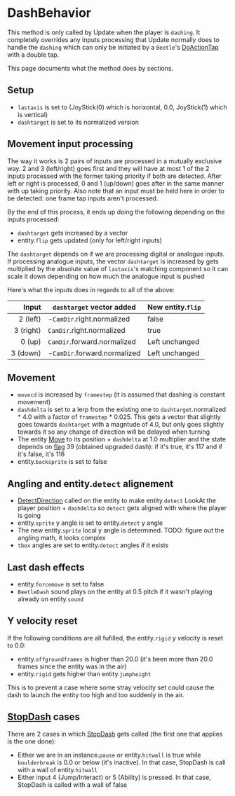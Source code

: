 # DashBehavior
This method is only called by Update when the player is `dashing`. It completely overrides any inputs processing that Update normally does to handle the `dashing` which can only be initiated by a `Beetle`'s [DoActionTap](Actions/DoActionTap.md) with a double tap.

This page documents what the method does by sections.

## Setup

- `lastaxis` is set to (JoyStick(0) which is horixontal, 0.0, JoyStick(1) which is vertical)
- `dashtarget` is set to its normalized version

## Movement input processing
The way it works is 2 pairs of inputs are processed in a mutually exclusive way. 2 and 3 (left/right) goes first and they will have at most 1 of the 2 inputs processed with the former taking priority if both are detected. After left or right is processed, 0 and 1 (up/down) goes after in the same manner with up taking priority. Also note that an input must be held here in order to be detected: one frame tap inputs aren't processed.

By the end of this process, it ends up doing the following depending on the inputs processed:

- `dashtarget` gets increased by a vector
- entity.`flip` gets updated (only for left/right inputs)

The `dashtarget` depends on if we are processing digital or analogue inputs. If processing analogue inputs, the vector `dashtarget` is increased by gets multiplied by the absolute value of `lastaxis`'s matching component so it can scale it down depending on how much the analogue input is pushed

Here's what the inputs does in regards to all of the above:

|Input|`dashtarget` vector added|New entity.`flip`|
|----:|-----|-----|
|2 (left)|-`CamDir`.right.normalized|false|
|3 (right)|`CamDir`.right.normalized|true|
|0 (up)|`CamDir`.forward.normalized|Left unchanged|
|3 (down)|-`CamDir`.forward.normalized|Left unchanged|

## Movement

- `movecd` is increased by `framestep` (it is assumed that dashing is constant movement)
- `dashdelta` is set to a lerp from the existing one to `dashtarget`.normalized * 4.0 with a factor of `framestep` * 0.025. This gets a vector that slightly goes towards `dashtarget` with a magntude of 4.0, but only goes slightly towards it so any change of direction will be delayed when turning
- The entity [Move](../Entities/EntityControl/Notable%20methods/Move.md) to its position + `dashdelta` at 1.0 multiplier and the state depends on [flag](../Flags%20arrays/flags.md) 39 (obtained upgraded dash): if it's true, it's 117 and if it's false, it's 116
- entity.`backsprite` is set to false

## Angling and entity.`detect` alignement

- [DetectDirection](../Entities/EntityControl/EntityControl%20Methods.md#detectdirection) called on the entity to make entity.`detect` LookAt the player position + `dashdelta` so `detect` gets aligned with where the player is going
- entity.`sprite` y angle is set to entity.`detect` y angle
- The new entity.`sprite` local y angle is determined. TODO: figure out the angling math, it looks complex
- `tbox` angles are set to entity.`detect` angles if it exists

## Last dash effects

- entity.`forcemove` is set to false
- `BeetleDash` sound plays on the entity at 0.5 pitch if it wasn't playing already on entity.`sound`

## Y velocity reset
If the following conditions are all fufilled, the entity.`rigid` y velocity is reset to 0.0:

- entity.`offgroundframes` is higher than 20.0 (it's been more than 20.0 frames since the entity was in the air)
- entity.`rigid` gets higher than entity.`jumpheight`

This is to prevent a case where some stray velocity set could cause the dash to launch the entity too high and too suddenly in the air.

## [StopDash](StopDash.md) cases

There are 2 cases in which [StopDash](StopDash.md) gets called (the first one that applies is the one done):

- Either we are in an instance.`pause` or entity.`hitwall` is true while `boulderbreak` is 0.0 or below (it's inactive). In that case, StopDash is call with a wall of entity.`hitwall`
- Either input 4 (Jump/Interact) or 5 (Ability) is pressed. In that case, StopDash is called with a wall of false
